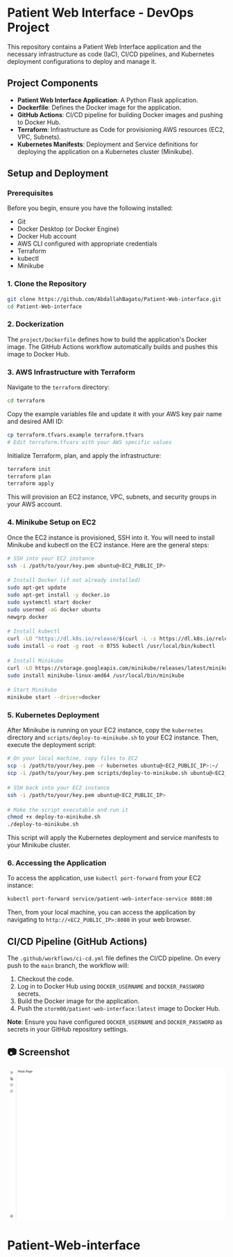 # Patient Web Interface - DevOps Project

This repository contains a Patient Web Interface application and the necessary infrastructure as code (IaC), CI/CD pipelines, and Kubernetes deployment configurations to deploy and manage it.

## Project Components

- **Patient Web Interface Application**: A Python Flask application.
- **Dockerfile**: Defines the Docker image for the application.
- **GitHub Actions**: CI/CD pipeline for building Docker images and pushing to Docker Hub.
- **Terraform**: Infrastructure as Code for provisioning AWS resources (EC2, VPC, Subnets).
- **Kubernetes Manifests**: Deployment and Service definitions for deploying the application on a Kubernetes cluster (Minikube).

## Setup and Deployment

### Prerequisites

Before you begin, ensure you have the following installed:

- Git
- Docker Desktop (or Docker Engine)
- Docker Hub account
- AWS CLI configured with appropriate credentials
- Terraform
- kubectl
- Minikube

### 1. Clone the Repository

```bash
git clone https://github.com/AbdallahBagato/Patient-Web-interface.git
cd Patient-Web-interface
```

### 2. Dockerization

The `project/Dockerfile` defines how to build the application's Docker image. The GitHub Actions workflow automatically builds and pushes this image to Docker Hub.

### 3. AWS Infrastructure with Terraform

Navigate to the `terraform` directory:

```bash
cd terraform
```

Copy the example variables file and update it with your AWS key pair name and desired AMI ID:

```bash
cp terraform.tfvars.example terraform.tfvars
# Edit terraform.tfvars with your AWS specific values
```

Initialize Terraform, plan, and apply the infrastructure:

```bash
terraform init
terraform plan
terraform apply
```

This will provision an EC2 instance, VPC, subnets, and security groups in your AWS account.

### 4. Minikube Setup on EC2

Once the EC2 instance is provisioned, SSH into it. You will need to install Minikube and kubectl on the EC2 instance. Here are the general steps:

```bash
# SSH into your EC2 instance
ssh -i /path/to/your/key.pem ubuntu@<EC2_PUBLIC_IP>

# Install Docker (if not already installed)
sudo apt-get update
sudo apt-get install -y docker.io
sudo systemctl start docker
sudo usermod -aG docker ubuntu
newgrp docker

# Install kubectl
curl -LO "https://dl.k8s.io/release/$(curl -L -s https://dl.k8s.io/release/stable.txt)/bin/linux/amd64/kubectl"
sudo install -o root -g root -m 0755 kubectl /usr/local/bin/kubectl

# Install Minikube
curl -LO https://storage.googleapis.com/minikube/releases/latest/minikube-linux-amd64
sudo install minikube-linux-amd64 /usr/local/bin/minikube

# Start Minikube
minikube start --driver=docker
```

### 5. Kubernetes Deployment

After Minikube is running on your EC2 instance, copy the `kubernetes` directory and `scripts/deploy-to-minikube.sh` to your EC2 instance. Then, execute the deployment script:

```bash
# On your local machine, copy files to EC2
scp -i /path/to/your/key.pem -r kubernetes ubuntu@<EC2_PUBLIC_IP>:~/
scp -i /path/to/your/key.pem scripts/deploy-to-minikube.sh ubuntu@<EC2_PUBLIC_IP>:~/

# SSH back into your EC2 instance
ssh -i /path/to/your/key.pem ubuntu@<EC2_PUBLIC_IP>

# Make the script executable and run it
chmod +x deploy-to-minikube.sh
./deploy-to-minikube.sh
```

This script will apply the Kubernetes deployment and service manifests to your Minikube cluster.

### 6. Accessing the Application

To access the application, use `kubectl port-forward` from your EC2 instance:

```bash
kubectl port-forward service/patient-web-interface-service 8080:80
```

Then, from your local machine, you can access the application by navigating to `http://<EC2_PUBLIC_IP>:8080` in your web browser.

## CI/CD Pipeline (GitHub Actions)

The `.github/workflows/ci-cd.yml` file defines the CI/CD pipeline. On every push to the `main` branch, the workflow will:

1. Checkout the code.
2. Log in to Docker Hub using `DOCKER_USERNAME` and `DOCKER_PASSWORD` secrets.
3. Build the Docker image for the application.
4. Push the `storm00/patient-web-interface:latest` image to Docker Hub.

**Note**: Ensure you have configured `DOCKER_USERNAME` and `DOCKER_PASSWORD` as secrets in your GitHub repository settings.



## 📷 Screenshot

![App Running](./screenshot.png)
# Patient-Web-interface

##
